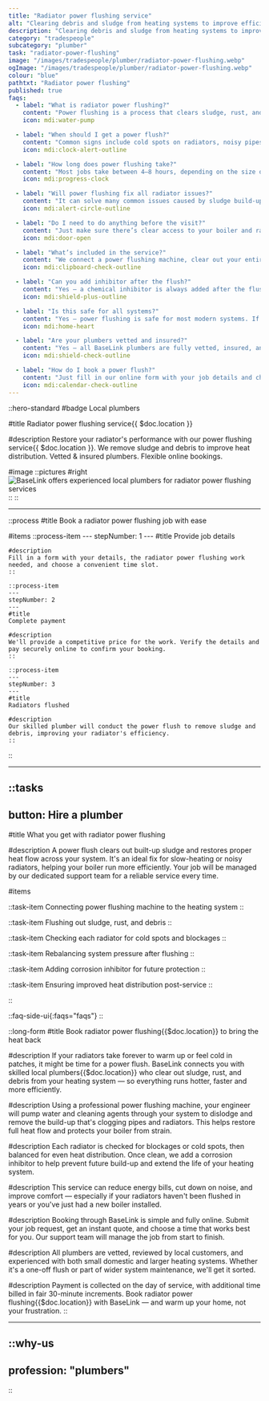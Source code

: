```yaml
---
title: "Radiator power flushing service"
alt: "Clearing debris and sludge from heating systems to improve efficiency"
description: "Clearing debris and sludge from heating systems to improve efficiency"
category: "tradespeople"
subcategory: "plumber"
task: "radiator-power-flushing"
image: "/images/tradespeople/plumber/radiator-power-flushing.webp"
ogImage: "/images/tradespeople/plumber/radiator-power-flushing.webp"
colour: "blue"
pathtxt: "Radiator power flushing"
published: true
faqs:
  - label: "What is radiator power flushing?"
    content: "Power flushing is a process that clears sludge, rust, and debris from your central heating system using a specialised machine. It restores radiator performance and helps your boiler run more efficiently."
    icon: mdi:water-pump

  - label: "When should I get a power flush?"
    content: "Common signs include cold spots on radiators, noisy pipes or boiler, slow heating, or dirty water when you bleed your radiators. It's also recommended when installing a new boiler onto an older system."
    icon: mdi:clock-alert-outline

  - label: "How long does power flushing take?"
    content: "Most jobs take between 4–8 hours, depending on the size of your system and how blocked it is. We’ll give you a more accurate estimate when you book."
    icon: mdi:progress-clock

  - label: "Will power flushing fix all radiator issues?"
    content: "It can solve many common issues caused by sludge build-up, but it won’t fix leaks, damaged valves or faulty thermostats. Your plumber will advise if other repairs are needed."
    icon: mdi:alert-circle-outline

  - label: "Do I need to do anything before the visit?"
    content: "Just make sure there’s clear access to your boiler and radiators. If you have a combi boiler or sealed system, make sure the water supply is working — we’ll handle the rest."
    icon: mdi:door-open

  - label: "What’s included in the service?"
    content: "We connect a power flushing machine, clear out your entire system, balance radiators, add corrosion inhibitor, and test for performance. You’ll get full results and advice afterwards."
    icon: mdi:clipboard-check-outline

  - label: "Can you add inhibitor after the flush?"
    content: "Yes — a chemical inhibitor is always added after the flush to prevent future sludge build-up and protect your system long-term."
    icon: mdi:shield-plus-outline

  - label: "Is this safe for all systems?"
    content: "Yes — power flushing is safe for most modern systems. If you have very old radiators or delicate pipework, your plumber will assess whether a gentler method is needed."
    icon: mdi:home-heart

  - label: "Are your plumbers vetted and insured?"
    content: "Yes — all BaseLink plumbers are fully vetted, insured, and reviewed by local customers. You’ll always get a qualified expert who knows how to treat your system with care."
    icon: mdi:shield-check-outline

  - label: "How do I book a power flush?"
    content: "Just fill in our online form with your job details and choose a time that suits you. You’ll get an instant quote — and our team will handle the rest."
    icon: mdi:calendar-check-outline
---
```


::hero-standard
#badge
Local plumbers

#title
Radiator power flushing service{{ $doc.location }}

#description
Restore your radiator's performance with our power flushing service{{ $doc.location }}. We remove sludge and debris to improve heat distribution. Vetted & insured plumbers. Flexible online bookings.

#image
    ::pictures
    #right
    ![BaseLink offers experienced local plumbers for radiator power flushing services](/images/tradespeople/plumber/radiator-power-flushing.webp)
    ::
::

---

::process
#title
Book a radiator power flushing job with ease

#items
    ::process-item
    ---
    stepNumber: 1
    ---
    #title
    Provide job details

    #description
    Fill in a form with your details, the radiator power flushing work needed, and choose a convenient time slot.
    ::
    
    ::process-item
    ---
    stepNumber: 2
    ---
    #title
    Complete payment

    #description
    We'll provide a competitive price for the work. Verify the details and pay securely online to confirm your booking.
    ::

    ::process-item
    ---
    stepNumber: 3
    ---
    #title
    Radiators flushed

    #description
    Our skilled plumber will conduct the power flush to remove sludge and debris, improving your radiator's efficiency.
    ::
::

---

::tasks
---
button: Hire a plumber
---
#title
What you get with radiator power flushing

#description
A power flush clears out built-up sludge and restores proper heat flow across your system. It's an ideal fix for slow-heating or noisy radiators, helping your boiler run more efficiently. Your job will be managed by our dedicated support team for a reliable service every time.

#items

  ::task-item
  Connecting power flushing machine to the heating system
  ::

  ::task-item
  Flushing out sludge, rust, and debris
  ::

  ::task-item
  Checking each radiator for cold spots and blockages
  ::

  ::task-item
  Rebalancing system pressure after flushing
  ::

  ::task-item
  Adding corrosion inhibitor for future protection
  ::

  ::task-item
  Ensuring improved heat distribution post-service
  ::

::


::faq-side-ui{:faqs="faqs"}
::


::long-form
#title
Book radiator power flushing{{$doc.location}} to bring the heat back

#description
If your radiators take forever to warm up or feel cold in patches, it might be time for a power flush. BaseLink connects you with skilled local plumbers{{$doc.location}} who clear out sludge, rust, and debris from your heating system — so everything runs hotter, faster and more efficiently.

#description
Using a professional power flushing machine, your engineer will pump water and cleaning agents through your system to dislodge and remove the build-up that's clogging pipes and radiators. This helps restore full heat flow and protects your boiler from strain.

#description
Each radiator is checked for blockages or cold spots, then balanced for even heat distribution. Once clean, we add a corrosion inhibitor to help prevent future build-up and extend the life of your heating system.

#description
This service can reduce energy bills, cut down on noise, and improve comfort — especially if your radiators haven't been flushed in years or you've just had a new boiler installed.

#description
Booking through BaseLink is simple and fully online. Submit your job request, get an instant quote, and choose a time that works best for you. Our support team will manage the job from start to finish.

#description
All plumbers are vetted, reviewed by local customers, and experienced with both small domestic and larger heating systems. Whether it's a one-off flush or part of wider system maintenance, we'll get it sorted.

#description
Payment is collected on the day of service, with additional time billed in fair 30-minute increments. Book radiator power flushing{{$doc.location}} with BaseLink — and warm up your home, not your frustration.
::

---

::why-us
---
profession: "plumbers"
---
::